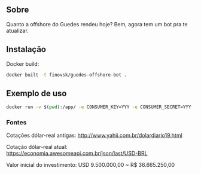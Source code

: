 ## Sobre

Quanto a offshore do Guedes rendeu hoje?
Bem, agora tem um bot pra te atualizar.

## Instalação

Docker build:

```sh
docker built -t finovsk/guedes-offshore-bot .
```


## Exemplo de uso

```sh
docker run -v $(pwd):/app/ -e CONSUMER_KEY=YYY -e CONSUMER_SECRET=YYY -e KEY=YYY -e SECRET=YYY -e CREDENTIALS=YYY finovsk/guedes-offshore-bot
```
### Fontes

Cotações dólar-real antigas: http://www.yahii.com.br/dolardiario19.html

Cotação dólar-real atual: https://economia.awesomeapi.com.br/json/last/USD-BRL

Valor inicial do investimento:  USD 9.500.000,00 ~ R$ 36.665.250,00 
